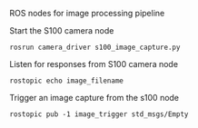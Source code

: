 ROS nodes for image processing pipeline


Start the S100 camera node

    rosrun camera_driver s100_image_capture.py


Listen for responses from S100 camera node

    rostopic echo image_filename


Trigger an image capture from the s100 node

    rostopic pub -1 image_trigger std_msgs/Empty


